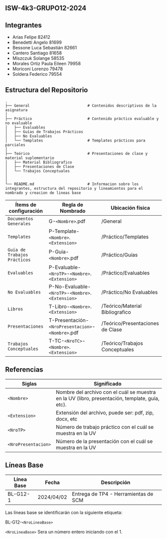 ## ISW-4k3-GRUPO12-2024

## Integrantes

- Arias Felipe 82412
- Benedetti Angelo 81699
- Bessone Luca Sebastián 82661
- Cantero Santiago 81658
- Miszczuk Solange 58535
- Morales Ortiz Paula Eileen 79958
- Moriconi Lorenzo 79478
- Soldera Federico 79554

## Estructura del Repositorio

    .
    ├── General                          # Contenidos descriptivos de la asignatura
    │
    ├── Práctico                         # Contenido práctico evaluable y no evaluable 
    │   ├── Evaluables              
    │   ├── Guías de Trabajos Prácticos
    │   ├── No Evaluables                
    │   └── Templates                    # Templates prácticos para parciales
    │
    ├── Teórico                          # Presentaciones de clase y material suplementario 
    │   ├── Material Bibliografico       
    │   ├── Presentaciones de Clase      
    │   └── Trabajos Conceptuales        
    │
    │
    └── README.md                        # Informacion sobre los integrantes, estructura del repositorio y lineamientos para el nombrado y creacion de lineas base

| Ítems de configuración              | Regla de Nombrado                                    | Ubicación física                       |
|-------------------------------------|------------------------------------------------------|----------------------------------------|
| `Documentos Generales`              | G-`<Nombre>`.pdf                                     | /General                               |
| `Templates`                         | P-Template-`<Nombre>`.`<Extension>`                  | /Práctico/Templates                    |
| `Guía de Trabajos Prácticos`        | P-Guia-`<Nombre>`.pdf                                | /Práctico/Guías                        |
| `Evaluables`                        | P-Evaluable-`<NroTP>`-`<Nombre>`.`<Extension>`       | /Práctico/Evaluables                   |
| `No Evaluables`                     | P-No-Evaluable-`<NroTP>`-`<Nombre>`.`<Extension>`    | /Práctico/No Evaluables                |
| `Libros`                            | T-Libro-`<Nombre>`.`<Extension>`                     | /Teórico/Material Bibliografico        |
| `Presentaciones`                    | T-Presentación-`<NroPresentacion>`-`<Nombre>`.pdf    | /Teórico/Presentaciones de Clase       |
| `Trabajos Conceptuales`             | T-TC-`<NroTC>`-`<Nombre>`.`<Extension>`              | /Teórico/Trabajos Conceptuales         |

## Referencias

| Siglas       		    | Significado                                                                                                                                           |
|-----------------------|-------------------------------------------------------------------------------------------------------------------------------------------------------|
| `<Nombre>`   		    | Nombre del archivo con el cuál se muestra en la UV (libro, presentación, template, guía, etc).                                                        |
| `<Extension>`      	| Extensión del archivo, puede ser: pdf, zip, docx, etc                                                                                                 |
| `<NroTP>` 		    | Número de trabajo práctico con el cuál se muestra en la UV                                                                                            |
| `<NroPresentacion>`   | Número de la presentación con el cuál se muestra en la UV                                                                                             |

## Líneas Base
|Línea Base|Fecha|Descripción|
|----------|-----|-----------|
|BL-G12-1|2024/04/02|Entrega de TP4 - Herramientas de SCM|

Las líneas base se identificarán con la siguiente etiqueta:

BL-G12-`<NroLineaBase>`

`<NroLineaBase>` Sera un número entero iniciando con el 1.
